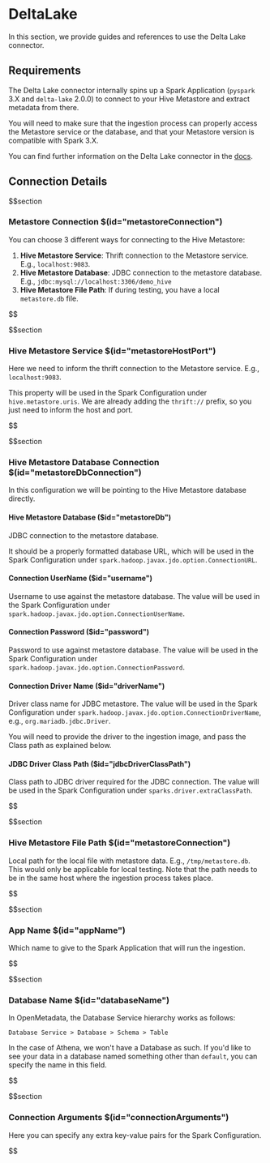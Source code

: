 # DeltaLake

In this section, we provide guides and references to use the Delta Lake connector.

## Requirements

The Delta Lake connector internally spins up a Spark Application (`pyspark` 3.X and `delta-lake` 2.0.0) to connect to your Hive Metastore and extract metadata from there.

You will need to make sure that the ingestion process can properly access the Metastore service or the database, and that your Metastore version is compatible with Spark 3.X.

You can find further information on the Delta Lake connector in the [docs](https://docs.open-metadata.org/connectors/database/deltalake).

## Connection Details

$$section
### Metastore Connection $(id="metastoreConnection")

You can choose 3 different ways for connecting to the Hive Metastore:
1. **Hive Metastore Service**: Thrift connection to the Metastore service. E.g., `localhost:9083`.
2. **Hive Metastore Database**: JDBC connection to the metastore database. E.g., `jdbc:mysql://localhost:3306/demo_hive`
3. **Hive Metastore File Path**: If during testing, you have a local `metastore.db` file.

$$

$$section
### Hive Metastore Service $(id="metastoreHostPort")

Here we need to inform the thrift connection to the Metastore service. E.g., `localhost:9083`.

This property will be used in the Spark Configuration under `hive.metastore.uris`. We are already adding the `thrift://` prefix, so you just need to inform the host and port.

$$

$$section
### Hive Metastore Database Connection $(id="metastoreDbConnection")

In this configuration we will be pointing to the Hive Metastore database directly.

#### Hive Metastore Database ($id="metastoreDb")

JDBC connection to the metastore database.

It should be a properly formatted database URL, which will be used in the Spark Configuration under `spark.hadoop.javax.jdo.option.ConnectionURL`.

#### Connection UserName ($id="username")

Username to use against the metastore database. The value will be used in the Spark Configuration under `spark.hadoop.javax.jdo.option.ConnectionUserName`.

#### Connection Password ($id="password")

Password to use against metastore database. The value will be used in the Spark Configuration under `spark.hadoop.javax.jdo.option.ConnectionPassword`.

#### Connection Driver Name ($id="driverName")

Driver class name for JDBC metastore. The value will be used in the Spark Configuration under `spark.hadoop.javax.jdo.option.ConnectionDriverName`,
e.g., `org.mariadb.jdbc.Driver`.

You will need to provide the driver to the ingestion image, and pass the Class path as explained below.

#### JDBC Driver Class Path ($id="jdbcDriverClassPath")

Class path to JDBC driver required for the JDBC connection. The value will be used in the Spark Configuration under `sparks.driver.extraClassPath`.

$$

$$section
### Hive Metastore File Path $(id="metastoreConnection")

Local path for the local file with metastore data. E.g., `/tmp/metastore.db`. This would only be applicable for local testing. Note that the path needs to be in the same host where the ingestion process takes place.

$$

$$section
### App Name $(id="appName")

Which name to give to the Spark Application that will run the ingestion.

$$

$$section
### Database Name $(id="databaseName")

In OpenMetadata, the Database Service hierarchy works as follows:

```
Database Service > Database > Schema > Table
```

In the case of Athena, we won't have a Database as such. If you'd like to see your data in a database named something other than `default`, you can specify the name in this field.

$$

$$section
### Connection Arguments $(id="connectionArguments")

Here you can specify any extra key-value pairs for the Spark Configuration.

$$
